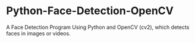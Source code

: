 # Python-Face-Detection-OpenCV
A Face Detection Program Using Python and OpenCV (cv2), which detects faces in images or videos.


